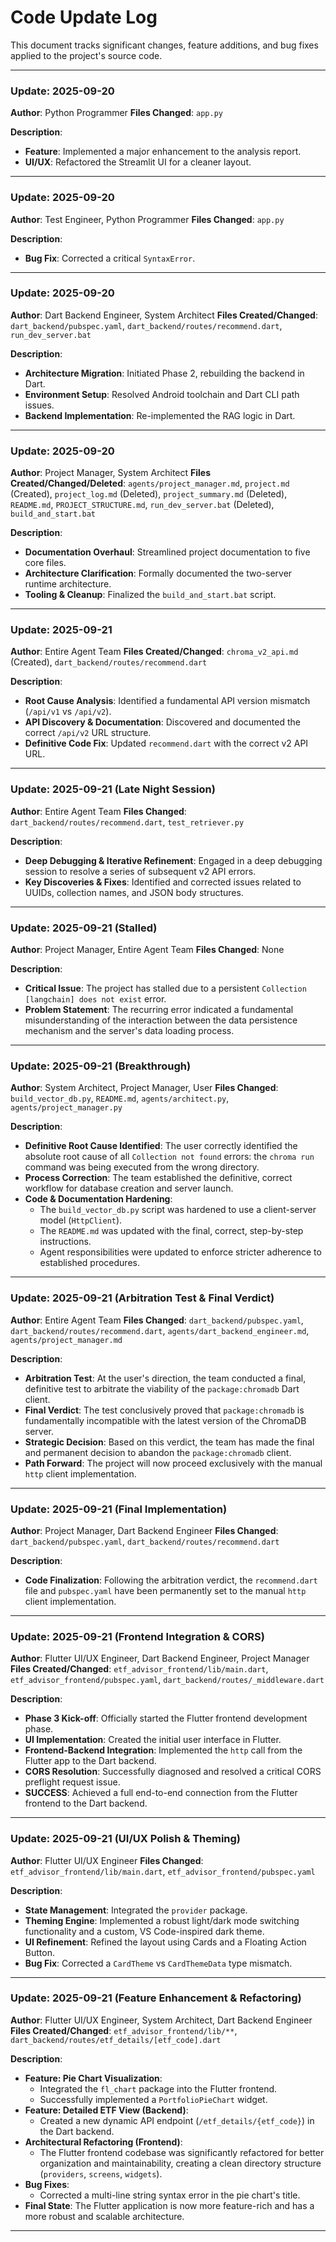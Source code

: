 # Code Update Log

This document tracks significant changes, feature additions, and bug fixes applied to the project's source code.

---

### **Update: 2025-09-20**
**Author**: Python Programmer
**Files Changed**: `app.py`

**Description**:
-   **Feature**: Implemented a major enhancement to the analysis report.
-   **UI/UX**: Refactored the Streamlit UI for a cleaner layout.

---

### **Update: 2025-09-20**
**Author**: Test Engineer, Python Programmer
**Files Changed**: `app.py`

**Description**:
-   **Bug Fix**: Corrected a critical `SyntaxError`.

---

### **Update: 2025-09-20**
**Author**: Dart Backend Engineer, System Architect
**Files Created/Changed**: `dart_backend/pubspec.yaml`, `dart_backend/routes/recommend.dart`, `run_dev_server.bat`

**Description**:
-   **Architecture Migration**: Initiated Phase 2, rebuilding the backend in Dart.
-   **Environment Setup**: Resolved Android toolchain and Dart CLI path issues.
-   **Backend Implementation**: Re-implemented the RAG logic in Dart.

---

### **Update: 2025-09-20**
**Author**: Project Manager, System Architect
**Files Created/Changed/Deleted**: `agents/project_manager.md`, `project.md` (Created), `project_log.md` (Deleted), `project_summary.md` (Deleted), `README.md`, `PROJECT_STRUCTURE.md`, `run_dev_server.bat` (Deleted), `build_and_start.bat`

**Description**:
-   **Documentation Overhaul**: Streamlined project documentation to five core files.
-   **Architecture Clarification**: Formally documented the two-server runtime architecture.
-   **Tooling & Cleanup**: Finalized the `build_and_start.bat` script.

---

### **Update: 2025-09-21**
**Author**: Entire Agent Team
**Files Created/Changed**: `chroma_v2_api.md` (Created), `dart_backend/routes/recommend.dart`

**Description**:
-   **Root Cause Analysis**: Identified a fundamental API version mismatch (`/api/v1` vs `/api/v2`).
-   **API Discovery & Documentation**: Discovered and documented the correct `/api/v2` URL structure.
-   **Definitive Code Fix**: Updated `recommend.dart` with the correct v2 API URL.

---

### **Update: 2025-09-21 (Late Night Session)**
**Author**: Entire Agent Team
**Files Changed**: `dart_backend/routes/recommend.dart`, `test_retriever.py`

**Description**:
-   **Deep Debugging & Iterative Refinement**: Engaged in a deep debugging session to resolve a series of subsequent v2 API errors.
-   **Key Discoveries & Fixes**: Identified and corrected issues related to UUIDs, collection names, and JSON body structures.

---

### **Update: 2025-09-21 (Stalled)**
**Author**: Project Manager, Entire Agent Team
**Files Changed**: None

**Description**:
-   **Critical Issue**: The project has stalled due to a persistent `Collection [langchain] does not exist` error.
-   **Problem Statement**: The recurring error indicated a fundamental misunderstanding of the interaction between the data persistence mechanism and the server's data loading process.

---

### **Update: 2025-09-21 (Breakthrough)**
**Author**: System Architect, Project Manager, User
**Files Changed**: `build_vector_db.py`, `README.md`, `agents/architect.py`, `agents/project_manager.py`

**Description**:
-   **Definitive Root Cause Identified**: The user correctly identified the absolute root cause of all `Collection not found` errors: the `chroma run` command was being executed from the wrong directory.
-   **Process Correction**: The team established the definitive, correct workflow for database creation and server launch.
-   **Code & Documentation Hardening**:
    -   The `build_vector_db.py` script was hardened to use a client-server model (`HttpClient`).
    -   The `README.md` was updated with the final, correct, step-by-step instructions.
    -   Agent responsibilities were updated to enforce stricter adherence to established procedures.

---

### **Update: 2025-09-21 (Arbitration Test & Final Verdict)**
**Author**: Entire Agent Team
**Files Changed**: `dart_backend/pubspec.yaml`, `dart_backend/routes/recommend.dart`, `agents/dart_backend_engineer.md`, `agents/project_manager.md`

**Description**:
-   **Arbitration Test**: At the user's direction, the team conducted a final, definitive test to arbitrate the viability of the `package:chromadb` Dart client.
-   **Final Verdict**: The test conclusively proved that `package:chromadb` is fundamentally incompatible with the latest version of the ChromaDB server.
-   **Strategic Decision**: Based on this verdict, the team has made the final and permanent decision to abandon the `package:chromadb` client.
-   **Path Forward**: The project will now proceed exclusively with the manual `http` client implementation.

---

### **Update: 2025-09-21 (Final Implementation)**
**Author**: Project Manager, Dart Backend Engineer
**Files Changed**: `dart_backend/pubspec.yaml`, `dart_backend/routes/recommend.dart`

**Description**:
-   **Code Finalization**: Following the arbitration verdict, the `recommend.dart` file and `pubspec.yaml` have been permanently set to the manual `http` client implementation.

---

### **Update: 2025-09-21 (Frontend Integration & CORS)**
**Author**: Flutter UI/UX Engineer, Dart Backend Engineer, Project Manager
**Files Created/Changed**: `etf_advisor_frontend/lib/main.dart`, `etf_advisor_frontend/pubspec.yaml`, `dart_backend/routes/_middleware.dart`

**Description**:
-   **Phase 3 Kick-off**: Officially started the Flutter frontend development phase.
-   **UI Implementation**: Created the initial user interface in Flutter.
-   **Frontend-Backend Integration**: Implemented the `http` call from the Flutter app to the Dart backend.
-   **CORS Resolution**: Successfully diagnosed and resolved a critical CORS preflight request issue.
-   **SUCCESS**: Achieved a full end-to-end connection from the Flutter frontend to the Dart backend.

---

### **Update: 2025-09-21 (UI/UX Polish & Theming)**
**Author**: Flutter UI/UX Engineer
**Files Changed**: `etf_advisor_frontend/lib/main.dart`, `etf_advisor_frontend/pubspec.yaml`

**Description**:
-   **State Management**: Integrated the `provider` package.
-   **Theming Engine**: Implemented a robust light/dark mode switching functionality and a custom, VS Code-inspired dark theme.
-   **UI Refinement**: Refined the layout using Cards and a Floating Action Button.
-   **Bug Fix**: Corrected a `CardTheme` vs `CardThemeData` type mismatch.

---

### **Update: 2025-09-21 (Feature Enhancement & Refactoring)**
**Author**: Flutter UI/UX Engineer, System Architect, Dart Backend Engineer
**Files Created/Changed**: `etf_advisor_frontend/lib/**`, `dart_backend/routes/etf_details/[etf_code].dart`

**Description**:
-   **Feature: Pie Chart Visualization**:
    -   Integrated the `fl_chart` package into the Flutter frontend.
    -   Successfully implemented a `PortfolioPieChart` widget.
-   **Feature: Detailed ETF View (Backend)**:
    -   Created a new dynamic API endpoint (`/etf_details/{etf_code}`) in the Dart backend.
-   **Architectural Refactoring (Frontend)**:
    -   The Flutter frontend codebase was significantly refactored for better organization and maintainability, creating a clean directory structure (`providers`, `screens`, `widgets`).
-   **Bug Fixes**:
    -   Corrected a multi-line string syntax error in the pie chart's title.
-   **Final State**: The Flutter application is now more feature-rich and has a more robust and scalable architecture.
---
